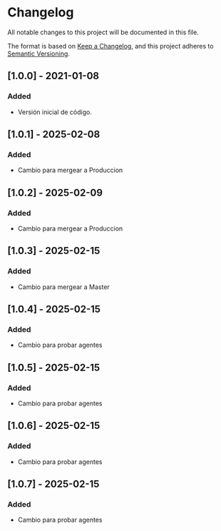 # Changelog
All notable changes to this project will be documented in this file.

The format is based on [Keep a Changelog](https://keepachangelog.com/en/1.0.0/),
and this project adheres to [Semantic Versioning](https://semver.org/spec/v2.0.0.html).

## [1.0.0] - 2021-01-08
### Added
- Versión inicial de código.

## [1.0.1] - 2025-02-08
### Added
- Cambio para mergear a Produccion

## [1.0.2] - 2025-02-09
### Added
- Cambio para mergear a Produccion


## [1.0.3] - 2025-02-15
### Added
- Cambio para mergear a Master

## [1.0.4] - 2025-02-15
### Added
- Cambio para probar agentes


## [1.0.5] - 2025-02-15
### Added
- Cambio para probar agentes

## [1.0.6] - 2025-02-15
### Added
- Cambio para probar agentes

## [1.0.7] - 2025-02-15
### Added
- Cambio para probar agentes


